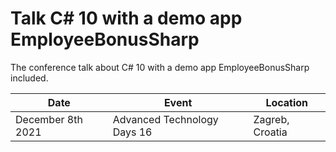 # Talk C# 10 with a demo app EmployeeBonusSharp
The conference talk about C# 10 with a demo app EmployeeBonusSharp included.

|Date|Event|Location|
|---|---|---|
|December 8th 2021|Advanced Technology Days 16|Zagreb, Croatia|
